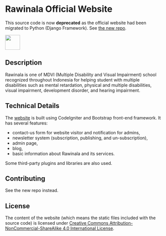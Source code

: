 # Rawinala Official Website

This source code is now **deprecated** as the official website had been migrated to Python (Django Framework).
See [the new repo](https://github.com/GottfriedCP/Rawinala-web-django).

<img src="https://www.rawinala.org/static/rawinala/images/logo.png" width="48px" 
height="48px">

## Description

Rawinala is one of MDVI (Multiple Disability and Visual Impairment) 
school recognized throughout Indonesia for helping student with multiple 
disabilities such as mental retardation, physical and multiple 
disabilities, visual impairment, development disorder, and hearing 
impairment.

## Technical Details

The [website](https://www.rawinala.org/) is built using CodeIgniter and Bootstrap front-end framework. It 
has several features:
* contact-us form for website visitor and notification for admins,
* newsletter system (subscription, publishing, and un-subscription),
* admin page,
* blog,
* basic information about Rawinala and its services.

Some third-party plugins and libraries are also used.

## Contributing

See the new repo instead.

## License

The content of the website (which means the static files included with the source code) is licensed under [Creative Commons Attribution-NonCommercial-ShareAlike 4.0 International License](http://creativecommons.org/licenses/by-nc-sa/4.0/).
